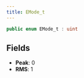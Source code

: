 ```yaml
---
title: EMode_t
---
```


```csharp
public enum EMode_t : uint
```

## Fields

- **Peak**: 0
- **RMS**: 1

